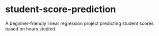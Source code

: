 # student-score-prediction
A beginner-friendly linear regression project predicting student scores based on hours studied.
